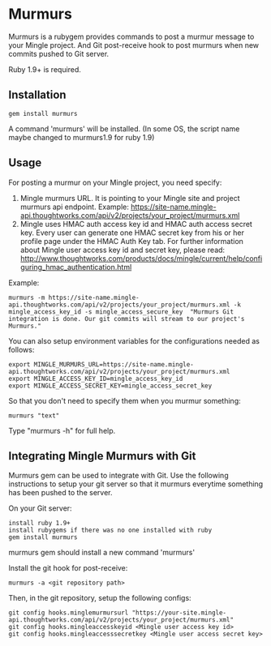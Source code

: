 Murmurs
================

Murmurs is a rubygem provides commands to post a murmur message to your Mingle project.
And Git post-receive hook to post murmurs when new commits pushed to Git server.

Ruby 1.9+ is required.

Installation
----------------

    gem install murmurs

A command 'murmurs' will be installed. (In some OS, the script name maybe changed to murmurs1.9 for ruby 1.9)

Usage
----------------

For posting a murmur on your Mingle project, you need specify:

1. Mingle murmurs URL. It is pointing to your Mingle site and project murmurs api endpoint.
   Example: https://site-name.mingle-api.thoughtworks.com/api/v2/projects/your_project/murmurs.xml
2. Mingle uses HMAC auth access key id and HMAC auth access secret key. Every user can generate one HMAC secret key from his or her profile page under the HMAC Auth Key tab.
   For further information about Mingle user access key id and secret key, please read:
   http://www.thoughtworks.com/products/docs/mingle/current/help/configuring_hmac_authentication.html

Example:

    murmurs -m https://site-name.mingle-api.thoughtworks.com/api/v2/projects/your_project/murmurs.xml -k mingle_access_key_id -s mingle_access_secure_key  "Murmurs Git integration is done. Our git commits will stream to our project's Murmurs."

You can also setup environment variables for the configurations needed as follows:

    export MINGLE_MURMURS_URL=https://site-name.mingle-api.thoughtworks.com/api/v2/projects/your_project/murmurs.xml
    export MINGLE_ACCESS_KEY_ID=mingle_access_key_id
    export MINGLE_ACCESS_SECRET_KEY=mingle_access_secret_key

So that you don't need to specify them when you murmur something:

    murmurs "text"

Type "murmurs -h" for full help.

Integrating Mingle Murmurs with Git
----------------
Murmurs gem can be used to integrate with Git. Use the following instructions to setup your git server so that it murmurs everytime something has been pushed to the server.

On your Git server:

    install ruby 1.9+
    install rubygems if there was no one installed with ruby
    gem install murmurs

murmurs gem should install a new command 'murmurs'

Install the git hook for post-receive:

    murmurs -a <git repository path>

Then, in the git repository, setup the following configs:

    git config hooks.minglemurmursurl "https://your-site.mingle-api.thoughtworks.com/api/v2/projects/your_project/murmurs.xml"
    git config hooks.mingleaccesskeyid <Mingle user access key id>
    git config hooks.mingleaccesssecretkey <Mingle user access secret key>

